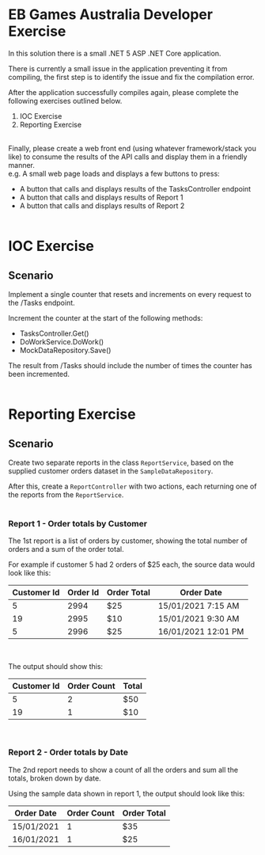 ﻿
# EB Games Australia Developer Exercise

In this solution there is a small .NET 5 ASP .NET Core application.

There is currently a small issue in the application preventing it from compiling, the first step is to identify the issue and fix the compilation error.

After the application successfully compiles again, please complete the following exercises outlined below.
1. IOC Exercise
2. Reporting Exercise
<br/><br/>

Finally, please create a web front end (using whatever framework/stack you like) to consume the results of the API calls and display them in a friendly manner.<br/>
e.g. A small web page loads and displays a few buttons to press:
- A button that calls and displays results of the TasksController endpoint
- A button that calls and displays results of Report 1
- A button that calls and displays results of Report 2
<br/><br/>

# IOC Exercise
## Scenario

Implement a single counter that resets and increments on every request to the /Tasks endpoint.

Increment the counter at the start of the following methods:
* TasksController.Get()
* DoWorkService.DoWork()
* MockDataRepository.Save()

The result from /Tasks should include the number of times the counter has been incremented.
<br/><br/>

# Reporting Exercise
## Scenario

Create two separate reports in the class `ReportService`, based on the supplied customer orders dataset in the `SampleDataRepository`.

After this, create a `ReportController` with two actions, each returning one of the reports from the `ReportService`.
<br/><br/>

### Report 1 - Order totals by Customer

The 1st report is a list of orders by customer, showing the total number of orders and a sum of the order total.

For example if customer 5 had 2 orders of $25 each, the source data would look like this:

| Customer Id | Order Id | Order Total | Order Date |
| ----------- | ----------- | ----------- | ----------- |
| 5 | 2994 | $25 | 15/01/2021 7:15 AM |
| 19 | 2995 | $10 | 15/01/2021 9:30 AM |
| 5 | 2996 | $25 | 16/01/2021 12:01 PM |

<br>

The output should show this:

| Customer Id | Order Count | Total |
| ----------- | ----------- | ----------- |
| 5   | 2 | $50 |
| 19  | 1 | $10 |

<br/>

### Report 2 - Order totals by Date

The 2nd report needs to show a count of all the orders and sum all the totals, broken down by date.

Using the sample data shown in report 1, the output should look like this:

| Order Date | Order Count | Order Total |
| ----------- | ----------- | ----------- |
| 15/01/2021 | 1 | $35 | 
| 16/01/2021 | 1 | $25 | 